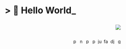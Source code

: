 <h1 align="center">
  > 👋 Hello World_
  <p align="right">
    <img src="https://komarev.com/ghpvc/?username=dn1lk&label=views&color=212121&style=flat" />
  </p>
</h1>

<p align="right">
  <a href="https://python.org" target="_blank" rel="noreferrer"><img src="https://cdn.simpleicons.org/python?viewbox=auto" alt="python" height="16"/></a>
  <a href="https://numpy.dev" target="_blank" rel="noreferrer"><img src="https://cdn.simpleicons.org/numpy" alt="numpy" height="16"/></a>
  <a href="https://pandas.pydata.org" target="_blank" rel="noreferrer"><img src="https://cdn.simpleicons.org/pandas?viewbox=auto" alt="pandas" height="16"/></a>
  <a href="https://pytorch.org" target="_blank" rel="noreferrer"><img src="https://cdn.simpleicons.org/pytorch?viewbox=auto" alt="pytorch" height="16"/></a>
  <a href="https://jupyter.org" target="_blank" rel="noreferrer"><img src="https://cdn.simpleicons.org/jupyter?viewbox=auto" alt="jupyter" height="16"/></a>
  <a href="https://fastapi.tiangolo.com" target="_blank" rel="noreferrer"><img src="https://cdn.simpleicons.org/fastapi?viewbox=auto" alt="fastapi" height="16"/></a>
  <a href="https://djangoproject.com" target="_blank" rel="noreferrer"><img src="https://cdn.simpleicons.org/django?viewbox=auto" alt="django" height="16"/></a>
  <a href="https://go.dev" target="_blank" rel="noreferrer"><img src="https://cdn.simpleicons.org/go?viewbox=auto" alt="go" height="16"/></a>
</p>
